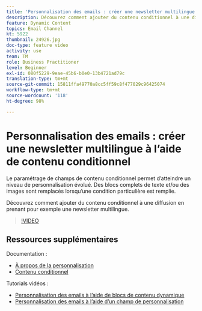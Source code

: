 ```yaml
---
title: 'Personnalisation des emails : créer une newsletter multilingue à l’aide de contenu conditionnel'
description: Découvrez comment ajouter du contenu conditionnel à une diffusion en prenant pour exemple une newsletter multilingue.
feature: Dynamic Content
topics: Email Channel
kt: 5922
thumbnail: 24926.jpg
doc-type: feature video
activity: use
team: TM
role: Business Practitioner
level: Beginner
exl-id: 080f5229-9eae-45b6-b0e0-13b4721ad79c
translation-type: tm+mt
source-git-commit: 15811ffa49770a8cc5ff59c8f477029c96425074
workflow-type: tm+mt
source-wordcount: '118'
ht-degree: 98%

---
```


# Personnalisation des emails : créer une newsletter multilingue à l’aide de contenu conditionnel

Le paramétrage de champs de contenu conditionnel permet d’atteindre un niveau de personnalisation évolué. Des blocs complets de texte et/ou des images sont remplacés lorsqu’une condition particulière est remplie.

Découvrez comment ajouter du contenu conditionnel à une diffusion en prenant pour exemple une newsletter multilingue.

>[!VIDEO](https://video.tv.adobe.com/v/24926?quality=12)

## Ressources supplémentaires

Documentation :

* [À propos de la personnalisation](https://docs.adobe.com/content/help/fr-FR/campaign-classic/using/sending-messages/personalizing-deliveries/about-personalization.html)
* [Contenu conditionnel](https://docs.adobe.com/content/help/fr-FR/campaign-classic/using/sending-messages/personalizing-deliveries/conditional-content.html)

Tutorials vidéos :

* [Personnalisation des emails à l’aide de blocs de contenu dynamique](/help/sending-messages/email-channel/personalization-with-dynamic-content-blocks.md)
* [Personnalisation des emails à l’aide d’un champ de personnalisation](/help/sending-messages/email-channel/personalizing-emails-using-personalization-fields.md)
